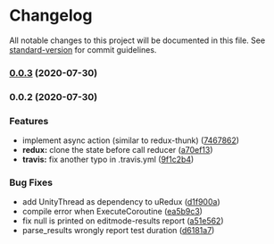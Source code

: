 # Changelog

All notable changes to this project will be documented in this file. See [standard-version](https://github.com/conventional-changelog/standard-version) for commit guidelines.

### [0.0.3](https://github.com/ngtrhieu/redux-unity/compare/v0.0.2...v0.0.3) (2020-07-30)

### 0.0.2 (2020-07-30)


### Features

* implement async action (similar to redux-thunk) ([7467862](https://github.com/ngtrhieu/redux-unity/commit/7467862e2032daaf314a03291d6c8f90e1855ef4))
* **redux:** clone the state before call reducer ([a70ef13](https://github.com/ngtrhieu/redux-unity/commit/a70ef134ccebb97a108894f77f1e1f874c59602c))
* **travis:** fix another typo in .travis.yml ([9f1c2b4](https://github.com/ngtrhieu/redux-unity/commit/9f1c2b4e9aca263b7d5958f86daa7bc6bd90b0b6))


### Bug Fixes

* add UnityThread as dependency to uRedux ([d1f900a](https://github.com/ngtrhieu/redux-unity/commit/d1f900a8fb027124c16e82b6ca296a17f8b46b37))
* compile error when ExecuteCoroutine ([ea5b9c3](https://github.com/ngtrhieu/redux-unity/commit/ea5b9c32b07093a577d642820719c7cc1cecc375))
* fix null is printed on editmode-results report ([a51e562](https://github.com/ngtrhieu/redux-unity/commit/a51e562b11e452133db5fc58d608b8dd08a70ce6))
* parse_results wrongly report test duration ([d6181a7](https://github.com/ngtrhieu/redux-unity/commit/d6181a77aa32b1fc3fecd92834cca2e07eb7d21e))
